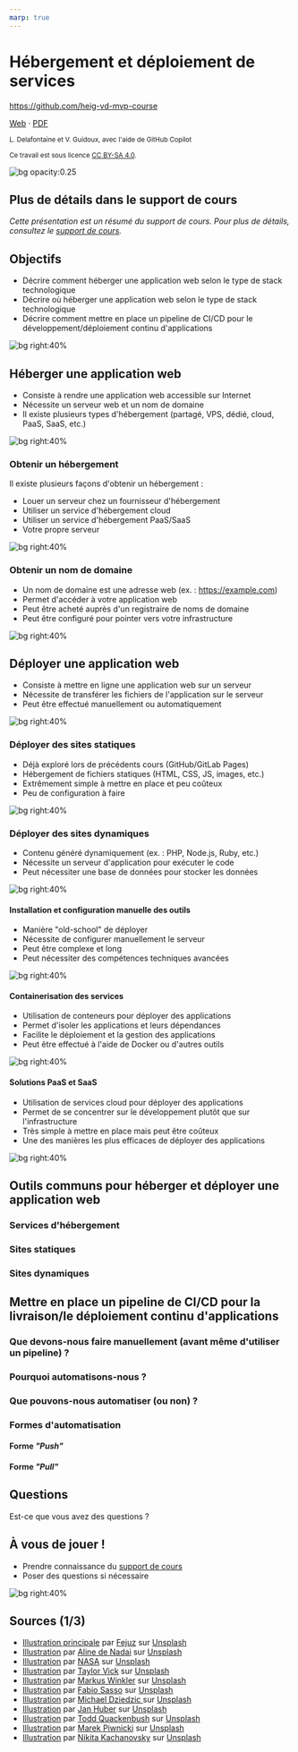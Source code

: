 ```yaml
---
marp: true
---
```


<!--
theme: gaia
size: 16:9
paginate: true
author: L. Delafontaine et V. Guidoux, avec l'aide de GitHub Copilot
title: HEIG-VD MVP Course - Hébergement et déploiement de services
description: Hébergement et déploiement de services pour le cours MVP à la HEIG-VD, Suisse
url: https://heig-vd-mvp-course.github.io/heig-vd-mvp-course/10-cours-hebergement-et-deploiement-de-services/01-presentation/index.html
header: "**Hébergement et déploiement de services**"
footer: "**HEIG-VD** - MVP Course 2024-2025 - CC BY-SA 4.0"
style: |
    :root {
        --color-background: #fff;
        --color-foreground: #333;
        --color-highlight: #f96;
        --color-dimmed: #888;
        --color-headings: #7d8ca3;
    }
    blockquote {
        font-style: italic;
    }
    table {
        width: 100%;
    }
    h1, h2, h3, h4, h5, h6 {
        color: var(--color-headings);
    }
    h2, h3, h4, h5, h6 {
        font-size: 1.5rem;
    }
    h1 a:link, h2 a:link, h3 a:link, h4 a:link, h5 a:link, h6 a:link {
        text-decoration: none;
    }
    section:not(.lead) > p, blockquote {
        text-align: justify;
    }
    section:has(h1) {
        padding: 50px;
    }
    section:has(h1) > header {
        display: none;
    }
    section > header {
        font-size: 50%;
    }
    .two-columns {
        display: grid;
        grid-template-columns: 1fr 1fr;
        gap: 1rem;
    }
headingDivider: 6
-->

# Hébergement et déploiement de services

<!--
_class: lead
_paginate: false
-->

<https://github.com/heig-vd-mvp-course>

[Web][web] · [PDF][pdf]

<small>L. Delafontaine et V. Guidoux, avec l'aide de GitHub Copilot</small>

<small>Ce travail est sous licence [CC BY-SA 4.0][license].</small>

![bg opacity:0.25][illustration-principale]

## Plus de détails dans le support de cours

<!-- _class: lead -->

_Cette présentation est un résumé du support de cours. Pour plus de détails,
consultez le [support de cours][course-material]._

## Objectifs

- Décrire comment héberger une application web selon le type de stack
  technologique
- Décrire où héberger une application web selon le type de stack technologique
- Décrire comment mettre en place un pipeline de CI/CD pour le
  développement/déploiement continu d'applications

![bg right:40%][illustration-objectifs]

## Héberger une application web

- Consiste à rendre une application web accessible sur Internet
- Nécessite un serveur web et un nom de domaine
- Il existe plusieurs types d'hébergement (partagé, VPS, dédié, cloud, PaaS,
  SaaS, etc.)

![bg right:40%][illustration-heberger-une-application-web]

### Obtenir un hébergement

Il existe plusieurs façons d'obtenir un hébergement :

- Louer un serveur chez un fournisseur d'hébergement
- Utiliser un service d'hébergement cloud
- Utiliser un service d'hébergement PaaS/SaaS
- Votre propre serveur

![bg right:40%][illustration-obtenir-un-hebergement]

### Obtenir un nom de domaine

- Un nom de domaine est une adresse web (ex. : <https://example.com>)
- Permet d'accéder à votre application web
- Peut être acheté auprès d'un registraire de noms de domaine
- Peut être configuré pour pointer vers votre infrastructure

![bg right:40%][illustration-obtenir-un-nom-de-domaine]

## Déployer une application web

- Consiste à mettre en ligne une application web sur un serveur
- Nécessite de transférer les fichiers de l'application sur le serveur
- Peut être effectué manuellement ou automatiquement

![bg right:40%][illustration-deployer-une-application-web]

### Déployer des sites statiques

- Déjà exploré lors de précédents cours (GitHub/GitLab Pages)
- Hébergement de fichiers statiques (HTML, CSS, JS, images, etc.)
- Extrêmement simple à mettre en place et peu coûteux
- Peu de configuration à faire

![bg right:40%][illustration-deployer-des-sites-statiques]

### Déployer des sites dynamiques

- Contenu généré dynamiquement (ex. : PHP, Node.js, Ruby, etc.)
- Nécessite un serveur d'application pour exécuter le code
- Peut nécessiter une base de données pour stocker les données

![bg right:40%][illustration-deployer-des-sites-dynamiques]

#### Installation et configuration manuelle des outils

- Manière "old-school" de déployer
- Nécessite de configurer manuellement le serveur
- Peut être complexe et long
- Peut nécessiter des compétences techniques avancées

![bg right:40%][illustration-installation-et-configuration-manuelle-des-outils]

#### Containerisation des services

- Utilisation de conteneurs pour déployer des applications
- Permet d'isoler les applications et leurs dépendances
- Facilite le déploiement et la gestion des applications
- Peut être effectué à l'aide de Docker ou d'autres outils

![bg right:40%][illustration-principale]

#### Solutions PaaS et SaaS

- Utilisation de services cloud pour déployer des applications
- Permet de se concentrer sur le développement plutôt que sur l'infrastructure
- Très simple à mettre en place mais peut être coûteux
- Une des manières les plus efficaces de déployer des applications

![bg right:40%][illustration-solutions-paas-et-saas]

## Outils communs pour héberger et déployer une application web

<!-- TODO: Guidoux -->

### Services d'hébergement

<!-- TODO: Guidoux -->

### Sites statiques

<!-- TODO: Guidoux -->

### Sites dynamiques

<!-- TODO: Guidoux -->

## Mettre en place un pipeline de CI/CD pour la livraison/le déploiement continu d'applications

<!-- TODO: Guidoux -->

### Que devons-nous faire manuellement (avant même d'utiliser un pipeline) ?

<!-- TODO: Guidoux -->

### Pourquoi automatisons-nous ?

<!-- TODO: Guidoux -->

### Que pouvons-nous automatiser (ou non) ?

<!-- TODO: Guidoux -->

### Formes d'automatisation

<!-- TODO: Guidoux -->

#### Forme _"Push"_

<!-- TODO: Guidoux -->

#### Forme _"Pull"_

<!-- TODO: Guidoux -->

## Questions

<!-- _class: lead -->

Est-ce que vous avez des questions ?

## À vous de jouer !

- Prendre connaissance du [support de cours][course-material]
- Poser des questions si nécessaire

![bg right:40%][illustration-a-vous-de-jouer]

## Sources (1/3)

- [Illustration principale][illustration-principale] par
  [Fejuz](https://unsplash.com/@fejuz) sur
  [Unsplash](https://unsplash.com/photos/a-large-amount-of-containers-are-stacked-on-top-of-each-other-q6j5mSRpi50)
- [Illustration][illustration-objectifs] par
  [Aline de Nadai](https://unsplash.com/@alinedenadai) sur
  [Unsplash](https://unsplash.com/photos/j6brni7fpvs)
- [Illustration][illustration-heberger-une-application-web] par
  [NASA](https://unsplash.com/@nasa) sur
  [Unsplash](https://unsplash.com/photos/photo-of-outer-space-Q1p7bh3SHj8)
- [Illustration][illustration-obtenir-un-hebergement] par
  [Taylor Vick](https://unsplash.com/@tvick) sur
  [Unsplash](https://unsplash.com/photos/cable-network-M5tzZtFCOfs)
- [Illustration][illustration-obtenir-un-nom-de-domaine] par
  [Markus Winkler](https://unsplash.com/@markuswinkler) sur
  [Unsplash](https://unsplash.com/photos/white-printer-paper-beside-silver-macbook-j2tExQL-OyA)
- [Illustration][illustration-deployer-une-application-web] par
  [Fabio Sasso](https://unsplash.com/@abduzeedo) sur
  [Unsplash](https://unsplash.com/photos/city-skyline-under-white-sky-during-daytime-pDelS31xlr4)
- [Illustration][illustration-deployer-des-sites-statiques] par
  [Michael Dziedzic ](https://unsplash.com/@lazycreekimages) sur
  [Unsplash](https://unsplash.com/photos/purple-and-yellow-abstract-painting-0W4XLGITrHg)
- [Illustration][illustration-deployer-des-sites-dynamiques] par
  [Jan Huber](https://unsplash.com/@jan_huber) sur
  [Unsplash](https://unsplash.com/photos/yellow-and-red-light-streaks-NjV34SrbM_g)
- [Illustration][illustration-installation-et-configuration-manuelle-des-outils]
  par [Todd Quackenbush](https://unsplash.com/@toddquackenbush) sur
  [Unsplash](https://unsplash.com/photos/clothes-iron-hammer-axe-flashlight-and-pitcher-on-brown-wooden-table-IClZBVw5W5A)
- [Illustration][illustration-solutions-paas-et-saas] par
  [Marek Piwnicki](https://unsplash.com/@marekpiwnicki) sur
  [Unsplash](https://unsplash.com/photos/a-white-and-blue-building-with-blue-windows-NdH6qdx5-iE)
- [Illustration][illustration-a-vous-de-jouer] par
  [Nikita Kachanovsky](https://unsplash.com/@nkachanovskyyy) sur
  [Unsplash](https://unsplash.com/photos/white-sony-ps4-dualshock-controller-over-persons-palm-FJFPuE1MAOM)

<!-- URLs -->

[web]:
	https://heig-vd-mvp-course.github.io/heig-vd-mvp-course/10-cours-hebergement-et-deploiement-de-services/01-presentation/
[pdf]:
	https://heig-vd-mvp-course.github.io/heig-vd-mvp-course/10-cours-hebergement-et-deploiement-de-services/01-presentation/10-cours-hebergement-et-deploiement-de-services-presentation.pdf
[course-material]:
	https://github.com/heig-vd-mvp-course/heig-vd-mvp-course/blob/main/10-cours-hebergement-et-deploiement-de-services/02-support-de-cours/README.md
[license]:
	https://github.com/heig-vd-mvp-course/heig-vd-mvp-course/blob/main/LICENSE.md

<!-- Illustrations -->

[illustration-principale]:
	https://images.unsplash.com/photo-1634646809203-f3b4adff9127?fit=crop&h=720
[illustration-objectifs]:
	https://images.unsplash.com/photo-1516389573391-5620a0263801?fit=crop&h=720
[illustration-heberger-une-application-web]:
	https://images.unsplash.com/photo-1451187580459-43490279c0fa?fit=crop&h=720
[illustration-obtenir-un-hebergement]:
	https://images.unsplash.com/photo-1558494949-ef010cbdcc31?fit=crop&h=720
[illustration-obtenir-un-nom-de-domaine]:
	https://images.unsplash.com/photo-1586281380426-f644f2dc6ada?fit=crop&h=720
[illustration-deployer-une-application-web]:
	https://images.unsplash.com/photo-1584808388222-062430d77e9d?fit=crop&h=720
[illustration-deployer-des-sites-statiques]:
	https://images.unsplash.com/photo-1610337673044-720471f83677?fit=crop&h=720
[illustration-deployer-des-sites-dynamiques]:
	https://images.unsplash.com/photo-1604012164853-9bb541fe0296?fit=crop&h=720
[illustration-installation-et-configuration-manuelle-des-outils]:
	https://images.unsplash.com/reserve/oIpwxeeSPy1cnwYpqJ1w_Dufer%20Collateral%20test.jpg?fit=crop&h=720
[illustration-solutions-paas-et-saas]:
	https://images.unsplash.com/photo-1649880333541-1d4cc41f5000?fit=crop&h=720
[illustration-a-vous-de-jouer]:
	https://images.unsplash.com/photo-1509198397868-475647b2a1e5?fit=crop&h=720
